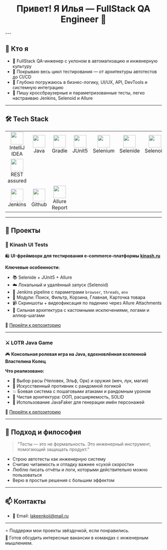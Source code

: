 <h1 align="center">Привет! Я Илья — FullStack QA Engineer 🚀</h1>
---

## 🧠 Кто я

- 🧪 FullStack QA-инженер с уклоном в автоматизацию и инженерную культуру
- 🧰 Покрываю весь цикл тестирования — от архитектуры автотестов до CI/CD
- 🧬 Глубоко погружаюсь в бизнес-логику, UI/UX, API, DevTools и системную интеграцию
- 🧩 Пишу кроссбраузерные и параметризованные тесты, легко настраиваю Jenkins, Selenoid и Allure

---

## 🛠️ Tech Stack
<table>
<tbody>
<tr>
<td align="center"><src="https://www.jetbrains.com/idea/"><img src="https://github.com/LakeenkoI/sourceItems/blob/main/source/Intelij_IDEA.svg" width="40" height="40"><br>IntelliJ IDEA</td>
<td align="center"><src="https://www.jetbrains.com/idea/"><img src="https://github.com/LakeenkoI/sourceItems/blob/main/source/Java.svg" width="40" height="40"><br>Java</td>
<td align="center"><src="https://www.jetbrains.com/idea/"><img src="https://github.com/LakeenkoI/sourceItems/blob/main/source/Gradle.svg" width="40" height="40"><br>Gradle</td>
<td align="center"><src="https://www.jetbrains.com/idea/"><img src="https://github.com/LakeenkoI/sourceItems/blob/main/source/JUnit5.svg" width="40" height="40"><br>JUnit5</td>
<td align="center"><src="https://www.jetbrains.com/idea/"><img src="https://cdn.jsdelivr.net/gh/devicons/devicon@latest/icons/selenium/selenium-original.svg" width="40" height="40"><br>Selenium</td>
<td align="center"><src="https://www.jetbrains.com/idea/"><img src="https://github.com/LakeenkoI/sourceItems/blob/main/source/Selenide.svg" width="40" height="40"><br>Selenide</td>
<td align="center"><src="https://www.jetbrains.com/idea/"><img src="https://github.com/LakeenkoI/sourceItems/blob/main/source/Selenoid.svg" width="40" height="40"><br>Selenoid</td>
</tr>
<tr>
<td align="center"><src="https://www.jetbrains.com/idea/"><img src="https://github.com/LakeenkoI/sourceItems/blob/main/source/RestAssured.svg" width="40" height="40"><br>REST assured</td>
</tr>
<tr>
<td align="center"><src="https://www.jetbrains.com/idea/"><img src="https://github.com/LakeenkoI/sourceItems/blob/main/source/Jenkins.svg" width="40" height="40"><br>Jenkins</td>
<td align="center"><src="https://www.jetbrains.com/idea/"><img src="https://github.com/LakeenkoI/sourceItems/blob/main/source/Github.svg" width="40" height="40"><br>Github</td>
<td align="center"><src="https://www.jetbrains.com/idea/"><img src="https://github.com/LakeenkoI/sourceItems/blob/main/source/Allure.svg" width="40" height="40"><br>Allure Report</td>
</tr>
</tbody>
</table>

---

## 🚀 Проекты

### 🧪 Kinash UI Tests  
🛍️ **UI-фреймворк для тестирования e-commerce-платформы [kinash.ru](https://kinash.ru/)**

**Ключевые особенности:**
- 📚 Selenide + JUnit5 + Allure
- ☁️ Локальный и удалённый запуск (Selenoid)
- 🔁 Jenkins pipeline с параметрами `browser`, `threads`, `env`
- 🧩 Модули: Поиск, Фильтр, Корзина, Главная, Карточка товара
- 📹 Скриншоты + видеофиксация по падению через Allure Attachments
- 🧠 Сильная архитектура с кастомными исключениями, логами и аллюр-шагами

🔗 [Перейти к репозиторию](https://github.com/LakeenkoI/kinash-ui-test)

---

### ⚔️ LOTR Java Game  
🎮 **Консольная ролевая игра на Java, вдохновлённая вселенной Властелина Колец**

**Что реализовано:**
- 👥 Выбор расы (Человек, Эльф, Орк) и оружия (меч, лук, магия)
- 🧠 Искусственный противник с рандомной логикой
- 💥 Боевая система с пошаговыми атаками и рандомным уроном
- 🧱 Чистая архитектура: ООП, расширяемость, SOLID
- 🧪 Использование JavaFaker для генерации имён персонажей

🔗 [Перейти к репозиторию](https://github.com/LakeenkoI/lotr-java-game)

---

## 🧭 Подход и философия

> "Тесты — это не формальность. Это инженерный инструмент, помогающий защищать продукт."

- Строю автотесты как инженерную систему
- Считаю читаемость и отладку важнее «сухой скорости»
- Люблю писать отчёты и логи, которыми действительно можно пользоваться
- Верю в простые решения с большим эффектом

---

## 📫 Контакты

- 📧 Email: lakeenkoii@mail.ru

---

⭐ Поддержи мои проекты звёздочкой, если понравились.  
🎯 Готов обсудить интересные вакансии в командах с инженерным мышлением.